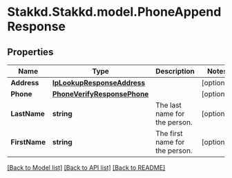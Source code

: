 # Stakkd.Stakkd.model.PhoneAppendResponse

## Properties

Name | Type | Description | Notes
------------ | ------------- | ------------- | -------------
**Address** | [**IpLookupResponseAddress**](IpLookupResponseAddress.md) |  | [optional] 
**Phone** | [**PhoneVerifyResponsePhone**](PhoneVerifyResponsePhone.md) |  | [optional] 
**LastName** | **string** | The last name for the person. | [optional] 
**FirstName** | **string** | The first name for the person. | [optional] 

[[Back to Model list]](../README.md#documentation-for-models) [[Back to API list]](../README.md#documentation-for-api-endpoints) [[Back to README]](../README.md)

